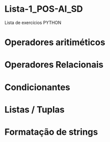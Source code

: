 # Lista-1_POS-AI_SD
Lista de exercícios PYTHON

# Operadores aritiméticos
# Operadores Relacionais
# Condicionantes
# Listas / Tuplas
# Formatação de strings
